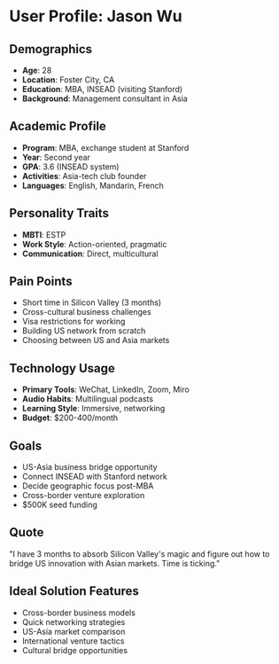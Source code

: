 # User Profile: Jason Wu

## Demographics
- **Age**: 28
- **Location**: Foster City, CA
- **Education**: MBA, INSEAD (visiting Stanford)
- **Background**: Management consultant in Asia

## Academic Profile
- **Program**: MBA, exchange student at Stanford
- **Year**: Second year
- **GPA**: 3.6 (INSEAD system)
- **Activities**: Asia-tech club founder
- **Languages**: English, Mandarin, French

## Personality Traits
- **MBTI**: ESTP
- **Work Style**: Action-oriented, pragmatic
- **Communication**: Direct, multicultural

## Pain Points
- Short time in Silicon Valley (3 months)
- Cross-cultural business challenges
- Visa restrictions for working
- Building US network from scratch
- Choosing between US and Asia markets

## Technology Usage
- **Primary Tools**: WeChat, LinkedIn, Zoom, Miro
- **Audio Habits**: Multilingual podcasts
- **Learning Style**: Immersive, networking
- **Budget**: $200-400/month

## Goals
- US-Asia business bridge opportunity
- Connect INSEAD with Stanford network
- Decide geographic focus post-MBA
- Cross-border venture exploration
- $500K seed funding

## Quote
"I have 3 months to absorb Silicon Valley's magic and figure out how to bridge US innovation with Asian markets. Time is ticking."

## Ideal Solution Features
- Cross-border business models
- Quick networking strategies
- US-Asia market comparison
- International venture tactics
- Cultural bridge opportunities